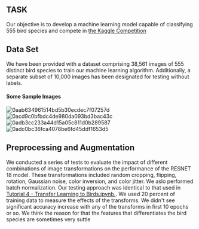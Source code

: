 ## TASK

Our objective is to develop a machine learning model capable of classifying 555 bird species and compete in [the Kaggle Competition](https://www.kaggle.com/competitions/birds23wi "Birds Birds Birds Are they real?")

## Data Set

We have been provided with a dataset comprising 38,561 images of 555 distinct bird species to train our machine learning algorithm. Additionally, a separate subset of 10,000 images has been designated for testing without labels.

#### Some Sample Images
![0aab634961514bd5b30ecdec7f07257d](https://user-images.githubusercontent.com/45305014/224658729-dc8676a9-f325-4599-9b6f-5cfe093d6b55.jpg)
![0acd9c0bfbdc4de980da093bd3bac43c](https://user-images.githubusercontent.com/45305014/224658734-a3feaf97-3965-40d8-8fd5-a8ff0bdd92cc.jpg)
![0adb3cc233a44d15a05c811d0b289587](https://user-images.githubusercontent.com/45305014/224658737-c3c6bbb9-f09b-42ee-b0f2-7bd279ff43bf.jpg)
![0adc0bc36fca4078be6fd45ddf1653d5](https://user-images.githubusercontent.com/45305014/224658739-87097b5b-2b08-4b10-92af-350a6ca60523.jpg)


## Preprocessing and Augmentation

We conducted a series of tests to evaluate the impact of different combinations of image transformations on the performance of the RESNET 18 model. These transformations included random cropping, flipping, rotation, Gaussian noise, color inversion, and color jitter. We aslo performed batch normalization. Our testing approach was identical to that used in [Tutorial 4 - Transfer Learning to Birds.ipynb.](https://colab.research.google.com/drive/1kHo8VT-onDxbtS3FM77VImG35h_K_Lav?usp=sharing). We used 20 percent of training data to measure the effects of the transforms. We didn't see significant accuracy increase with any of the transforms in first 10 epochs or so. We think the reason for that the features that differentiates the bird species are sometimes very suttle 

